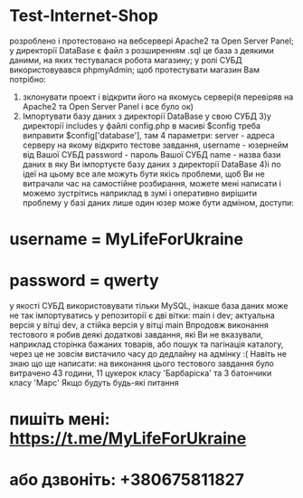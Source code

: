# Test-Internet-Shop
розроблено і протестовано на вебсервері Apache2 та Open Server Panel;
у директорії DataBase є файл з розширенням .sql це база з деякими даними, на яких тестувалася робота магазину;
у ролі СУБД використовувався phpmyAdmin;
щоб протестувати магазин Вам потрібно:
1) зклонувати проект і відкрити його на якомусь сервері(я перевіряв на Apache2 та Open Server Panel і все було ок)
2) Імпортувати базу даних з директорії DataBase у свою СУБД
3)у директорії includes у файлі config.php в масиві $config треба виправити $config['database'], там 4 параметри:
server - адреса серверу на якому відкрито тестове завдання,
username - юзернейм від Вашої СУБД
password - пароль Вашої СУБД
name - назва бази даних в яку Ви імпортуєте базу даних з директорії DataBase 
4)і по ідеї на цьому все але можуть бути якісь проблеми, щоб Ви не витрачали час на самостійне розбирання, можете мені написати і можемо зустрітись наприклад в зумі і оперативно вирішити проблему
у базі даних лише один юзер може бути адміном, доступи:
# username = MyLifeForUkraine
# password = qwerty
у якості СУБД використовувати тільки MySQL, інакше база даних може не так імпортуватись
у репозиторії є дві вітки: main i dev; актуальна версія у вітці dev, а стійка версія у вітці main
Впродовж виконання тестового я робив деякі додаткові завдання, які Ви не вказували, наприклад сторінка бажаних товарів, або пошук та пагінація каталогу, через це не зовсім вистачило часу до дедлайну на адмінку :(
Навіть не знаю що ще написати: на виконання цього тестового завдання було витрачено 43 години, 11 цукерок класу 'Барбаріска' та 3 батончики класу 'Марс'
Якщо будуть будь-які питання 
# пишіть мені: https://t.me/MyLifeForUkraine
# або дзвоніть: +380675811827